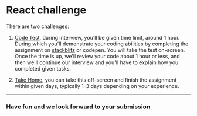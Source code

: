 # React challenge

There are two challenges:

1. [Code Test](./code-test/), during interview, you'll be given time limit, around 1 hour. During which you'll demonstrate your coding abilities by completing the assignment on [stackblitz](https://stackblitz.com) or codepen. You will take the test on-screen. Once the time is up, we'll review your code about 1 hour or less, and then we'll continue our interview and you'll have to explain how you completed given tasks.

2. [Take Home](./take-home/), you can take this off-screen and finish the assignment within given days, typically 1-3 days depending on your experience.

---

### Have fun and we look forward to your submission
